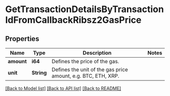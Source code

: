 # GetTransactionDetailsByTransactionIdFromCallbackRibsz2GasPrice

## Properties

Name | Type | Description | Notes
------------ | ------------- | ------------- | -------------
**amount** | **i64** | Defines the price of the gas. | 
**unit** | **String** | Defines the unit of the gas price amount, e.g. BTC, ETH, XRP. | 

[[Back to Model list]](../README.md#documentation-for-models) [[Back to API list]](../README.md#documentation-for-api-endpoints) [[Back to README]](../README.md)


